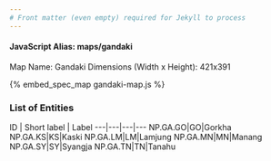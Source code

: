 ```yaml
---
# Front matter (even empty) required for Jekyll to process
---
```


#### JavaScript Alias: maps/gandaki

Map Name: Gandaki
Dimensions (Width x Height): 421x391




{% embed_spec_map gandaki-map.js %}

### List of Entities

ID | Short label | Label
---|---|---|---
NP.GA.GO|GO|Gorkha
NP.GA.KS|KS|Kaski
NP.GA.LM|LM|Lamjung
NP.GA.MN|MN|Manang
NP.GA.SY|SY|Syangja
NP.GA.TN|TN|Tanahu